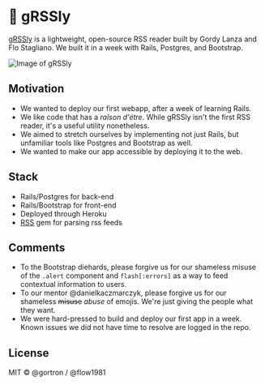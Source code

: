 # 🐻 gRSSly

[gRSSly](https://www.grssly.com) is a lightweight, open-source RSS reader built by Gordy Lanza and Flo Stagliano. We built it in a week with Rails, Postgres, and Bootstrap.

![Image of gRSSly](https://i.imgur.com/DRZ0dyk.png)

## Motivation

- We wanted to deploy our first webapp, after a week of learning Rails.
- We like code that has a _raîson d'étre_. While gRSSly isn't the first RSS reader, it's a useful utility nonetheless.
- We aimed to stretch ourselves by implementing not just Rails, but unfamiliar tools like Postgres and Bootstrap as well.
- We wanted to make our app accessible by deploying it to the web.

## Stack

- Rails/Postgres for back-end
- Rails/Bootstrap for front-end
- Deployed through Heroku
- [RSS](https://github.com/ruby/rss) gem for parsing rss feeds

## Comments

- To the Bootstrap diehards, please forgive us for our shameless misuse of the `.alert` component and `flash[:errors]` as a way to feed contextual information to users.
- To our mentor @danielkaczmarczyk, please forgive us for our shameless ~~misuse~~ _abuse_ of emojis. We're just giving the people what they want.
- We were hard-pressed to build and deploy our first app in a week. Known issues we did not have time to resolve are logged in the repo.

## License

MIT © @gortron / @flow1981
